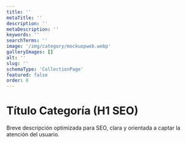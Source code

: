 ```yaml
---
title: ''
metaTitle: ''
description: ''
metaDescription: ''
keywords: ''
searchTerms: ''
image: '/img/category/mockuopweb.webp'
galleryImages: []
alt: ''
slug: ''
schemaType: 'CollectionPage'
featured: false
order: 0
---
```


# Título Categoría (H1 SEO)

Breve descripción optimizada para SEO, clara y orientada a captar la atención del usuario.

